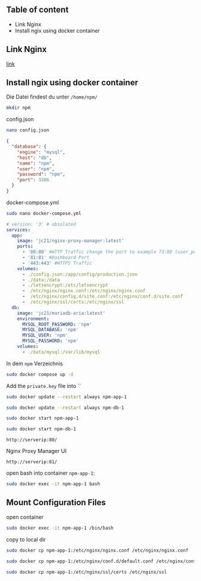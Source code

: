 ## Table of content
* Link Nginx
* Install ngix using docker container

## Link Nginx

[link](https://nginxproxymanager.com/guide/#hosting-your-home-network)

## Install ngix using docker container

Die Datei findest du unter `/home/npm/`

```bash
mkdir npm
```

config.json

```bash
nano config.json
```

```json
{
  "database": {
    "engine": "mysql",
    "host": "db",
    "name": "npm",
    "user": "npm",
    "password": "npm",
    "port": 3306
  }
}
```

docker-compose.yml

```bash
sudo nano docker-compose.yml
```

```yml
# version: '3' # obsolated
services:
  app:
    image: 'jc21/nginx-proxy-manager:latest'
    ports:
      - '80:80' #HTTP Traffic change the port to example 73:80 (user_port:server) if used 
      - '81:81' #Dashboard Port
      - '443:443' #HTTPS Traffic
    volumes:
      - ./config.json:/app/config/production.json
      - ./data:/data
      - ./letsencrypt:/etc/letsencrypt
      -  /etc/nginx/nginx.conf:/etc/nginx/nginx.conf
      -  /etc/nginx/config.d/site.conf:/etc/nginx/conf.d/site.conf
      -  /etc/nginx/ssl/certs:/etc/nginx/ssl
  db:
    image: 'jc21/mariadb-aria:latest'
    environment:
      MYSQL_ROOT_PASSWORD: 'npm'
      MYSQL_DATABASE: 'npm'
      MYSQL_USER: 'npm'
      MYSQL_PASSWORD: 'npm'
    volumes:
      - ./data/mysql:/var/lib/mysql
  ```

In dem `npm` Verzeichnis 

```bash
sudo docker compose up -d
```

Add the `private.key` file into `` 


```bash
sudo docker update --restart always npm-app-1
```

```bash
sudo docker update --restart always npm-db-1
```

```bash
sudo docker start npm-app-1
```

```bash
sudo docker start npm-db-1
```

`
http://serverip:80/
`

Nginx Proxy Manager UI

`
http://serverip:81/
`

open bash into container `npm-app-1`:

```bash
sudo docker exec -it npm-app-1 bash
```
## Mount Configuration Files

open container 

 ```bash
sudo docker exec -it npm-app-1 /bin/bash
```

copy to local dir

```bash
sudo docker cp npm-app-1:/etc/nginx/nginx.conf /etc/nginx/nginx.conf
 ```

```bash
sudo docker cp npm-app-1:/etc/nginx/conf.d/default.conf /etc/nginx/conf.d/default.conf
```

```bash
sudo docker cp npm-app-1:/etc/nginx/ssl/certs /etc/nginx/ssl
```
